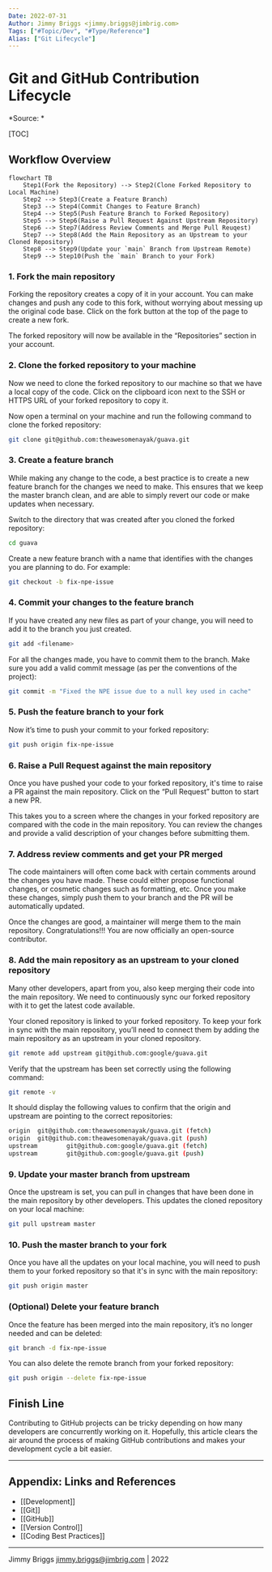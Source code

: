 ```yaml
---
Date: 2022-07-31
Author: Jimmy Briggs <jimmy.briggs@jimbrig.com>
Tags: ["#Topic/Dev", "#Type/Reference"]
Alias: ["Git Lifecycle"]
---
```


# Git and GitHub Contribution Lifecycle

*Source: *

[TOC]

## Workflow Overview

```mermaid
flowchart TB
	Step1(Fork the Repository) --> Step2(Clone Forked Repository to Local Machine)
	Step2 --> Step3(Create a Feature Branch)
	Step3 --> Step4(Commit Changes to Feature Branch)
	Step4 --> Step5(Push Feature Branch to Forked Repository)
	Step5 --> Step6(Raise a Pull Request Against Upstream Repository)
	Step6 --> Step7(Address Review Comments and Merge Pull Reuqest)
	Step7 --> Step8(Add the Main Repository as an Upstream to your Cloned Repository)
	Step8 --> Step9(Update your `main` Branch from Upstream Remote)
	Step9 --> Step10(Push the `main` Branch to your Fork)
```

### 1. Fork the main repository

Forking the repository creates a copy of it in your account. You can make changes and push any code to this fork, 
without worrying about messing up the original code base. Click on the fork button at the top of the page to create a new fork.

The forked repository will now be available in the “Repositories” section in your account.

### 2. Clone the forked repository to your machine

Now we need to clone the forked repository to our machine so that we have a local copy of the code. 
Click on the clipboard icon next to the SSH or HTTPS URL of your forked repository to copy it.

Now open a terminal on your machine and run the following command to clone the forked repository:

```bash
git clone git@github.com:theawesomenayak/guava.git
```

### 3. Create a feature branch

While making any change to the code, a best practice is to create a new feature branch for the changes we need to make. 
This ensures that we keep the master branch clean, and are able to simply revert our code or make updates when necessary.

Switch to the directory that was created after you cloned the forked repository:

```bash
cd guava
```

Create a new feature branch with a name that identifies with the changes you are planning to do. For example:

```bash
git checkout -b fix-npe-issue
```

### 4. Commit your changes to the feature branch

If you have created any new files as part of your change, you will need to add it to the branch you just created.

```bash
git add <filename>
```

For all the changes made, you have to commit them to the branch. Make sure you add a valid commit message 
(as per the conventions of the project):

```bash
git commit -m "Fixed the NPE issue due to a null key used in cache"
```

### 5. Push the feature branch to your fork

Now it’s time to push your commit to your forked repository:

```bash
git push origin fix-npe-issue
```

### 6. Raise a Pull Request against the main repository

Once you have pushed your code to your forked repository, it's time to raise a PR against the main repository. 
Click on the “Pull Request” button to start a new PR.

This takes you to a screen where the changes in your forked repository are compared with the code in the main repository. 
You can review the changes and provide a valid description of your changes before submitting them.

### 7. Address review comments and get your PR merged

The code maintainers will often come back with certain comments around the changes you have made. 
These could either propose functional changes, or cosmetic changes such as formatting, etc. Once you make these changes, 
simply push them to your branch and the PR will be automatically updated.

Once the changes are good, a maintainer will merge them to the main repository. Congratulations!!! 
You are now officially an open-source contributor.

### 8. Add the main repository as an upstream to your cloned repository

Many other developers, apart from you, also keep merging their code into the main repository. We need to continuously 
sync our forked repository with it to get the latest code available.

Your cloned repository is linked to your forked repository. To keep your fork in sync with the main repository, 
you’ll need to connect them by adding the main repository as an upstream in your cloned repository.

```bash
git remote add upstream git@github.com:google/guava.git
```

Verify that the upstream has been set correctly using the following command:

```bash
git remote -v
```

It should display the following values to confirm that the origin and upstream are pointing to the correct repositories:

```bash
origin  git@github.com:theawesomenayak/guava.git (fetch)
origin  git@github.com:theawesomenayak/guava.git (push)
upstream        git@github.com:google/guava.git (fetch)
upstream        git@github.com:google/guava.git (push)
```

### 9. Update your master branch from upstream

Once the upstream is set, you can pull in changes that have been done in the main repository by other developers. 
This updates the cloned repository on your local machine:

```bash
git pull upstream master
```

### 10. Push the master branch to your fork

Once you have all the updates on your local machine, you will need to push them to your forked repository so that it's 
in sync with the main repository:

```bash
git push origin master
```

### (Optional) Delete your feature branch

Once the feature has been merged into the main repository, it’s no longer needed and can be deleted:

```bash
git branch -d fix-npe-issue
```

You can also delete the remote branch from your forked repository:

```bash
git push origin --delete fix-npe-issue
```

## Finish Line

Contributing to GitHub projects can be tricky depending on how many developers are concurrently working on it. 
Hopefully, this article clears the air around the process of making GitHub contributions and makes your development cycle a bit easier.
***

## Appendix: Links and References

- [[Development]]
- [[Git]]
- [[GitHub]]
- [[Version Control]]
- [[Coding Best Practices]]

***

Jimmy Briggs <jimmy.briggs@jimbrig.com> | 2022